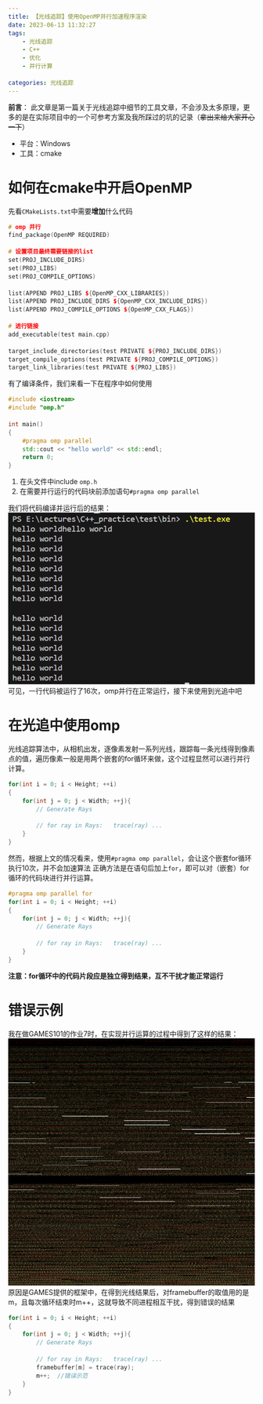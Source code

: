 ```yaml
---
title: 【光线追踪】使用OpenMP并行加速程序渲染
date: 2023-06-13 11:32:27
tags:
    - 光线追踪
    - C++
    - 优化
    - 并行计算

categories: 光线追踪
---
```


**前言**： 此文章是第一篇关于光线追踪中细节的工具文章，不会涉及太多原理，更多的是在实际项目中的一个可参考方案及我所踩过的坑的记录（~~拿出来给大家开心一下~~）

+ 平台：Windows
+ 工具：cmake

# 如何在cmake中开启OpenMP

先看`CMakeLists.txt`中需要**增加**什么代码
```C++
# omp 并行
find_package(OpenMP REQUIRED)

# 设置项目最终需要链接的list
set(PROJ_INCLUDE_DIRS)
set(PROJ_LIBS)
set(PROJ_COMPILE_OPTIONS)

list(APPEND PROJ_LIBS ${OpenMP_CXX_LIBRARIES})
list(APPEND PROJ_INCLUDE_DIRS ${OpenMP_CXX_INCLUDE_DIRS})
list(APPEND PROJ_COMPILE_OPTIONS ${OpenMP_CXX_FLAGS})

# 进行链接
add_executable(test main.cpp)

target_include_directories(test PRIVATE ${PROJ_INCLUDE_DIRS})
target_compile_options(test PRIVATE ${PROJ_COMPILE_OPTIONS})
target_link_libraries(test PRIVATE ${PROJ_LIBS})
```

有了编译条件，我们来看一下在程序中如何使用

```C++
#include <iostream>
#include "omp.h"

int main()
{
    #pragma omp parallel 
    std::cout << "hello world" << std::endl;
    return 0;
}
```
1. 在头文件中include `omp.h`
2. 在需要并行运行的代码块前添加语句`#pragma omp parallel`

我们将代码编译并运行后的结果：
![](pic\2023_6_13_1.jpg)
可见，一行代码被运行了16次，omp并行在正常运行，接下来使用到光追中吧



# 在光追中使用omp
光线追踪算法中，从相机出发，逐像素发射一系列光线，跟踪每一条光线得到像素点的值，遍历像素一般是用两个嵌套的for循环来做，这个过程显然可以进行并行计算。
```C++
for(int i = 0; i < Height; ++i)
{
    for(int j = 0; j < Width; ++j){
        // Generate Rays

        // for ray in Rays:   trace(ray) ...
    }
}
```
然而，根据上文的情况看来，使用`#pragma omp parallel`，会让这个嵌套for循环执行10次，并不会加速算法
正确方法是在语句后加上`for`，即可以对（嵌套）for循环的代码块进行并行运算。
```C++
#pragma omp parallel for
for(int i = 0; i < Height; ++i)
{
    for(int j = 0; j < Width; ++j){
        // Generate Rays

        // for ray in Rays:   trace(ray) ...
    }
}
```

**注意：for循环中的代码片段应是独立得到结果，互不干扰才能正常运行**

# 错误示例
我在做GAMES101的作业7时，在实现并行运算的过程中得到了这样的结果：
![](pic\2023_6_16_1.png)
原因是GAMES提供的框架中，在得到光线结果后，对framebuffer的取值用的是m，且每次循环结束时m++，这就导致不同进程相互干扰，得到错误的结果
```C++
for(int i = 0; i < Height; ++i)
{
    for(int j = 0; j < Width; ++j){
        // Generate Rays

        // for ray in Rays:   trace(ray) ...
        framebuffer[m] = trace(ray);
        m++;  //错误示范
    }
}
```


